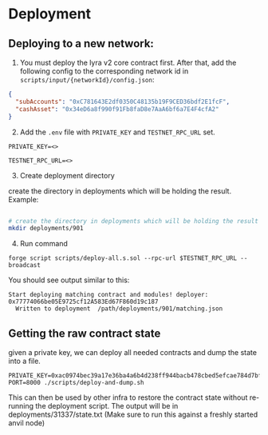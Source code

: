 # Deployment

## Deploying to a new network:

1. You must deploy the lyra v2 core contract first. After that, add the following config to the corresponding network id in `scripts/input/{networkId}/config.json`:

```json
{
  "subAccounts": "0xC781643E2df0350C48135b19F9CED36bdf2E1fcF",
  "cashAsset": "0x34eD6a8f990f91Fb8faD8e7AaA6bf6a7E4F4cfA2"
}
```

2. Add the `.env` file with `PRIVATE_KEY` and `TESTNET_RPC_URL` set.

```.env
PRIVATE_KEY=<>

TESTNET_RPC_URL=<>
```

3. Create deployment directory

create the directory in deployments which will be holding the result. Example:

```bash

# create the directory in deployments which will be holding the result
mkdir deployments/901

```

4. Run command

```
forge script scripts/deploy-all.s.sol --rpc-url $TESTNET_RPC_URL --broadcast
```

You should see output similar to this:

```
Start deploying matching contract and modules! deployer:  0x77774066be05E9725cf12A583Ed67F860d19c187
  Written to deployment  /path/deployments/901/matching.json
```

## Getting the raw contract state 

given a private key, we can deploy all needed contracts and dump the state into a file.

```shell
PRIVATE_KEY=0xac0974bec39a17e36ba4a6b4d238ff944bacb478cbed5efcae784d7bf4f2ff80 PORT=8000 ./scripts/deploy-and-dump.sh
```

This can then be used by other infra to restore the contract state without re-running the deployment script. The output will be in deployments/31337/state.txt
(Make sure to run this against a freshly started anvil node)
